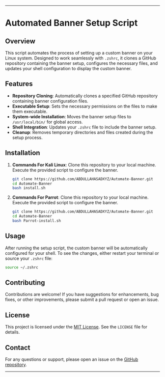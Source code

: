 
---

# Automated Banner Setup Script

## Overview

This script automates the process of setting up a custom banner on your Linux system. Designed to work seamlessly with `.zshrc`, it clones a GitHub repository containing the banner setup, configures the necessary files, and updates your shell configuration to display the custom banner.

## Features

- **Repository Cloning**: Automatically clones a specified GitHub repository containing banner configuration files.
- **Executable Setup**: Sets the necessary permissions on the files to make them executable.
- **System-wide Installation**: Moves the banner setup files to `/usr/local/bin/` for global access.
- **Shell Integration**: Updates your `.zshrc` file to include the banner setup.
- **Cleanup**: Removes temporary directories and files created during the setup process.

## Installation

1. **Commands For Kali Linux**: Clone this repository to your local machine. Execute the provided script to configure the banner.

   ```bash
   git clone https://github.com/ABDULLAHASADXYZ/Automate-Banner.git
   cd Automate-Banner
   bash install.sh
   ``` 

2. **Commands For Parrot**: Clone this repository to your local machine. Execute the provided script to configure the banner.

   ```bash
   git clone https://github.com/ABDULLAHASADXYZ/Automate-Banner.git
   cd Automate-Banner
   bash Parrot-install.sh
   ```

## Usage

After running the setup script, the custom banner will be automatically configured for your shell. To see the changes, either restart your terminal or source your `.zshrc` file:

```bash
source ~/.zshrc
```

## Contributing

Contributions are welcome! If you have suggestions for enhancements, bug fixes, or other improvements, please submit a pull request or open an issue.

## License

This project is licensed under the [MIT License](LICENSE). See the `LICENSE` file for details.

## Contact

For any questions or support, please open an issue on the [GitHub repository](https://github.com/ABDULLAHASADXYZ/abdullah/issues).

---

